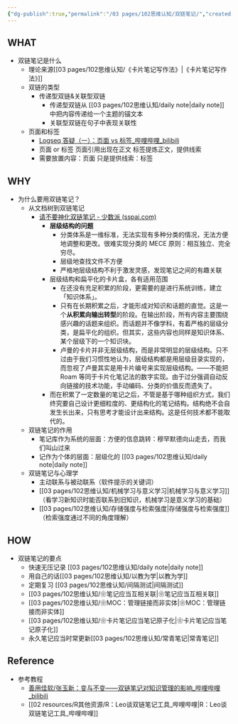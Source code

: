 ```yaml
---
{"dg-publish":true,"permalink":"/03 pages/102思维认知/双链笔记/","created":"2024-11-30T20:49:12.629+08:00","updated":"2025-03-04T13:36:48.138+08:00"}
---
```



## WHAT

- 双链笔记是什么
	- 理论来源[[03 pages/102思维认知/《卡片笔记写作法》\|《卡片笔记写作法》]]
	- 双链的类型
		- 传递型双链&关联型双链
			- 传递型双链从 [[03 pages/102思维认知/daily note\|daily note]] 中把内容传递给一个主题的锚文本
			- 关联型双链在句子中表现关联性
	- 页面和标签
		- [Logseq 答疑（一）：页面 vs 标签_哔哩哔哩_bilibili](https://www.bilibili.com/video/BV1tq4y1N7Qr/?spm_id_from=333.788.recommend_more_video.1&vd_source=26da385b1c7abd1742d76bdc415d9b93)
		- 页面 or 标签
		  页面引用出现在正文
		  标签提炼正文，提供线索
		- 需要放置内容：页面
		  只是提供线索：标签

## WHY
 - 为什么要用双链笔记？
	- 从文档树到双链笔记
		- [请不要神化双链笔记 - 少数派 (sspai.com)](https://sspai.com/post/65273)
			- **层级结构的问题**
				- 分类体系是一维标准，无法实现有多种分类的情况，无法方便地调整和更改。很难实现分类的 MECE 原则：相互独立、完全穷尽。
				- 层级地查找文件不方便
				- 严格地层级结构不利于激发灵感，发现笔记之间的有趣关联
			- 层级结构和扁平化的卡片盒，各有适用范围
				- 在还没有充足积累的阶段，更需要的是进行系统训练，建立「知识体系」。
				- 只有在长期积累之后，才能形成对知识和话题的直觉。这是一个**从积累向输出转型**的阶段。在输出阶段，所有内容主要围绕感兴趣的话题来组织。而话题并不像学科，有着严格的层级分类，是扁平化的组织。但其实，这些内容也同样是知识体系、某个层级下的一个知识块。
				- 卢曼的卡片并非无层级结构，而是非常明显的层级结构。只不过由于我们习惯性地认为，层级结构都是用层级目录实现的，而忽视了卢曼其实是用卡片编号来实现层级结构。——不能把 Roam 等同于卡片化笔记法的数字实现。由于过分强调自动反向链接的技术功能，手动编码、分类的价值反而遗失了。
			- 而在积累了一定数量的笔记之后，不管是基于哪种组织方式，我们终究要自己设计更细粒度的、更结构化的笔记结构。结构绝不会自发生长出来，只有思考才能设计出来结构。这是任何技术都不能取代的。
	- 双链笔记的作用
		- 笔记库作为系统的层面：方便的信息跳转：穆罕默德向山走去，而我们叫山过来
		- 记作为个体的层面：层级化的 [[03 pages/102思维认知/daily note\|daily note]]
	- 双链笔记与心理学
		- 主动联系与被动联系（软件提示的关键词）
		- [[03 pages/102思维认知/机械学习与意义学习\|机械学习与意义学习]]（看学习新知识时能否联系到旧知识，机械学习是意义学习的基础）
		- [[03 pages/102思维认知/存储强度与检索强度\|存储强度与检索强度]]（检索强度通过不同的角度理解）


## HOW

- 双链笔记的要点
	- 快速无压记录 [[03 pages/102思维认知/daily note\|daily note]]
	- 用自己的话[[03 pages/102思维认知/以教为学\|以教为学]]
	- 定期复习 [[03 pages/102思维认知/间隔测试\|间隔测试]]
	- [[03 pages/102思维认知/❀笔记应当互相关联\|❀笔记应当互相关联]]
	- [[03 pages/102思维认知/❀MOC：管理链接而非实体\|❀MOC：管理链接而非实体]]
	- [[03 pages/102思维认知/❀卡片笔记应当笔记原子化\|❀卡片笔记应当笔记原子化]]
	- 永久笔记应当时常更新[[03 pages/102思维认知/常青笔记\|常青笔记]]


## Reference
- 参考教程
	- [善用佳软/张玉新：变与不变——双链笔记对知识管理的影响_哔哩哔哩_bilibili](https://www.bilibili.com/video/BV19K4y1D7sg/?zw&vd_source=26da385b1c7abd1742d76bdc415d9b93)
	- [[02 resources/R其他资源/R：Leo谈双链笔记工具_哔哩哔哩\|R：Leo谈双链笔记工具_哔哩哔哩]]